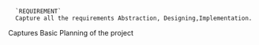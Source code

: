 
      `REQUIREMENT`
      Capture all the requirements Abstraction, Designing,Implementation.

Captures Basic Planning of the project 


